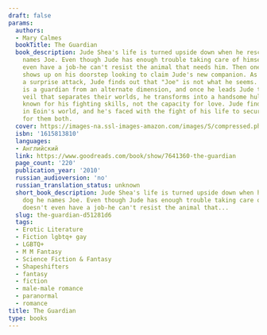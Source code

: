 ```yaml
---
draft: false
params:
  authors:
  - Mary Calmes
  bookTitle: The Guardian
  book_description: Jude Shea's life is turned upside down when he rescues a dog he
    names Joe. Even though Jude has enough trouble taking care of himself-he doesn't
    even have a job-he can't resist the animal that needs him. Then one night, a man
    shows up on his doorstep looking to claim Jude's new companion. As they run from
    a surprise attack, Jude finds out that "Joe" is not what he seems. Eoin Thral
    is a guardian from an alternate dimension, and once he leads Jude through the
    veil that separates their worlds, he transforms into a handsome hulk of a man
    known for his fighting skills, not the capacity for love. Jude finds himself immersed
    in Eoin's world, and he's faced with the fight of his life to secure a happy future
    for them both.
  cover: https://images-na.ssl-images-amazon.com/images/S/compressed.photo.goodreads.com/books/1264628990i/7641360.jpg
  isbn: '1615813810'
  languages:
  - Английский
  link: https://www.goodreads.com/book/show/7641360-the-guardian
  page_count: '220'
  publication_year: '2010'
  russian_audioversion: 'no'
  russian_translation_status: unknown
  short_book_description: Jude Shea's life is turned upside down when he rescues a
    dog he names Joe. Even though Jude has enough trouble taking care of himself-he
    doesn't even have a job-he can't resist the animal that...
  slug: the-guardian-d51281d6
  tags:
  - Erotic Literature
  - Fiction lgbtq+ gay
  - LGBTQ+
  - M M Fantasy
  - Science Fiction & Fantasy
  - Shapeshifters
  - fantasy
  - fiction
  - male-male romance
  - paranormal
  - romance
title: The Guardian
type: books
---
```

